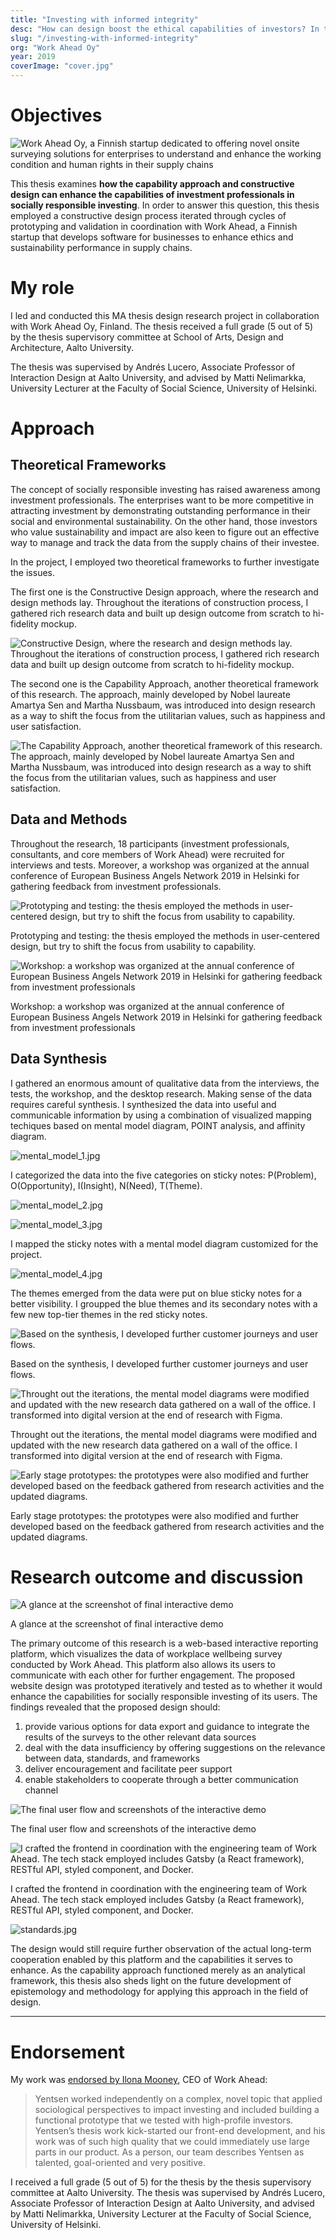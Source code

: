 ```yaml
---
title: "Investing with informed integrity"
desc: "How can design boost the ethical capabilities of investors? In this MA thesis project, I created a data-driven platform that empowers responsible investing by connecting wellbeing data with actionable, transparent insights—already in use by a Finnish startup."
slug: "/investing-with-informed-integrity"
org: "Work Ahead Oy"
year: 2019
coverImage: "cover.jpg"
---
```






# Objectives


![Work Ahead Oy, a Finnish startup dedicated to offering novel onsite surveying solutions for enterprises to understand and enhance the working condition and human rights in their supply chains](./workahead.png)

This thesis examines **how the capability approach and constructive design can enhance the capabilities of investment professionals in socially responsible investing**. In order to answer this question, this thesis employed a constructive design process iterated through cycles of prototyping and validation in coordination with Work Ahead, a Finnish startup that develops software for businesses to enhance ethics and sustainability performance in supply chains.

# My role
I led and conducted this MA thesis design research project in collaboration with Work Ahead Oy, Finland. The thesis received a full grade (5 out of 5) by the thesis supervisory committee at School of Arts, Design and Architecture, Aalto University.

The thesis was supervised by Andrés Lucero, Associate Professor of Interaction Design at Aalto University, and advised by Matti Nelimarkka, University Lecturer at the Faculty of Social Science, University of Helsinki.


# Approach 

## Theoretical Frameworks


The concept of socially responsible investing has raised awareness among investment professionals. The enterprises want to be more competitive in attracting investment by demonstrating outstanding performance in their social and environmental sustainability. On the other hand, those investors who value sustainability and impact are also keen to figure out an effective way to manage and track the data from the supply chains of their investee.

In the project, I employed two theoretical frameworks to further investigate the issues.

The first one is the Constructive Design approach, where the research and design methods lay. Throughout the iterations of construction process, I gathered rich research data and built up design outcome from scratch to hi-fidelity mockup.

![Constructive Design, where the research and design methods lay. Throughout the iterations of construction process, I gathered rich research data and built up design outcome from scratch to hi-fidelity mockup.](./constructive.png)


The second one is the Capability Approach, another theoretical framework of this research. The approach, mainly developed by Nobel laureate Amartya Sen and Martha Nussbaum, was introduced into design research as a way to shift the focus from the utilitarian values, such as happiness and user satisfaction.

![The Capability Approach, another theoretical framework of this research. The approach, mainly developed by Nobel laureate Amartya Sen and Martha Nussbaum, was introduced into design research as a way to shift the focus from the utilitarian values, such as happiness and user satisfaction.](./ca.png)





## Data and Methods

Throughout the research, 18 participants (investment professionals, consultants, and core members of Work Ahead) were recruited for interviews and tests. Moreover, a workshop was organized at the annual conference of European Business Angels Network 2019 in Helsinki for gathering feedback from investment professionals.

![Prototyping and testing: the thesis employed the methods in user-centered design, but try to shift the focus from usability to capability.](./method.png)

Prototyping and testing: the thesis employed the methods in user-centered design, but try to shift the focus from usability to capability.

![Workshop: a workshop was organized at the annual conference of European Business Angels Network 2019 in Helsinki for gathering feedback from investment professionals](./workshop.png)

Workshop: a workshop was organized at the annual conference of European Business Angels Network 2019 in Helsinki for gathering feedback from investment professionals

## Data Synthesis

I gathered an enormous amount of qualitative data from the interviews, the tests, the workshop, and the desktop research. Making sense of the data requires careful synthesis. I synthesized the data into useful and communicable information by using a combination of visualized mapping techiques based on mental model diagram, POINT analysis, and affinity diagram.

![mental_model_1.jpg](./mental_model_1.jpg)

I categorized the data into the five categories on sticky notes: P(Problem), O(Opportunity), I(Insight), N(Need), T(Theme).

![mental_model_2.jpg](./mental_model_2.jpg)

![mental_model_3.jpg](./mental_model_3.jpg)

I mapped the sticky notes with a mental model diagram customized for the project.

![mental_model_4.jpg](./mental_model_4.jpg)

The themes emerged from the data were put on blue sticky notes for a better visibility. I groupped the blue themes and its secondary notes with a few new top-tier themes in the red sticky notes.

![Based on the synthesis, I developed further customer journeys and user flows.](./userflow_1.jpg)

Based on the synthesis, I developed further customer journeys and user flows.

![Throught out the iterations, the mental model diagrams were modified and updated with the new research data gathered on a wall of the office. I transformed into digital version at the end of research with Figma.](./wip_mental_model.jpg)

Throught out the iterations, the mental model diagrams were modified and updated with the new research data gathered on a wall of the office. I transformed into digital version at the end of research with Figma.

![Early stage prototypes: the prototypes were also modified and further developed based on the feedback gathered from research activities and the updated diagrams.](./wip_prototype.jpg)

Early stage prototypes: the prototypes were also modified and further developed based on the feedback gathered from research activities and the updated diagrams.

# Research outcome and discussion

![A glance at the screenshot of final interactive demo](./cover.jpg)

A glance at the screenshot of final interactive demo

The primary outcome of this research is a web-based interactive reporting platform, which visualizes the data of workplace wellbeing survey conducted by Work Ahead. This platform also allows its users to communicate with each other for further engagement. The proposed website design was prototyped iteratively and tested as to whether it would enhance the capabilities for socially responsible investing of its users. The findings revealed that the proposed design should:

1. provide various options for data export and guidance to integrate the results of the surveys to the other relevant data sources
2. deal with the data insufficiency by offering suggestions on the relevance between data, standards, and frameworks
3. deliver encouragement and facilitate peer support
4. enable stakeholders to cooperate through a better communication channel

![The final user flow and screenshots of the interactive demo](./userflow_2.jpg)

The final user flow and screenshots of the interactive demo

![I crafted the frontend in coordination with the engineering team of Work Ahead. The tech stack employed includes Gatsby (a React framework), RESTful API, styled component, and Docker.](./summary.jpg)

I crafted the frontend in coordination with the engineering team of Work Ahead. The tech stack employed includes Gatsby (a React framework), RESTful API, styled component, and Docker.

![standards.jpg](./standards.jpg)

The design would still require further observation of the actual long-term cooperation enabled by this platform and the capabilities it serves to enhance. As the capability approach functioned merely as an analytical framework, this thesis also sheds light on the future development of epistemology and methodology for applying this approach in the field of design.

---

# Endorsement

My work was [endorsed by Ilona Mooney](https://www.linkedin.com/in/yentsenliu/), CEO of Work Ahead:

> Yentsen worked independently on a complex, novel topic that applied sociological perspectives to impact investing and included building a functional prototype that we tested with high-profile investors. Yentsen’s thesis work kick-started our front-end development, and his work was of such high quality that we could immediately use large parts in our product. As a person, our team describes Yentsen as talented, goal-oriented and very positive.
> 

I received a full grade (5 out of 5) for the thesis by the thesis supervisory committee at Aalto University. The thesis was supervised by Andrés Lucero, Associate Professor of Interaction Design at Aalto University, and advised by Matti Nelimarkka, University Lecturer at the Faculty of Social Science, University of Helsinki.